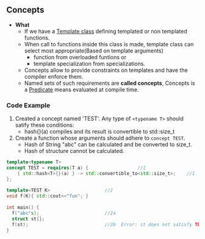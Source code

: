 ## Concepts
- **What**
  - If we have a [Template class](/Languages/Programming_Languages/c%2B%2B/Characteristics_of_OOPS/Polymorphism/Static_CompileTime/Templates/class_templates) defining templated or non templated functions. 
  - When call to functions inside this class is made, template class can select most appropriate(Based on template arguments)
    - function from overloaded funtions or
    - template specialization from specializations. 
  - Concepts allow to provide constraints on templates and have the compiler enforce them.
  - Named sets of such requirements are **called concepts**, Concepts is a [Predicate](/Languages/Programming_Languages/c%2B%2B/Characteristics_of_OOPS/Polymorphism/Static_CompileTime/Operator_Overloading/Functor/Predicate) means evaluated at compile time.
  
### Code Example
1. Created a concept named 'TEST'. Any type of `<typename T>` should satify these conditions:
   - hash<T>{}(a) compiles and its result is convertible to std::size_t
2. Create a function whose arguments should adhere to `concept TEST`.
   - Hash of String "abc" can be calculated and be converted to size_t.
   - Hash of structure cannot be calculated.
```c++
template<typename T>
concept TEST = requires(T a) {                  //1
    { std::hash<T>{}(a) } -> std::convertible_to<std::size_t>;    //1
};
 
template<TEST K>                    //2
void f(K){ std::cout<<"fun"; }
 
int main() {
  f("abc"s);                        //2a
  struct st{};
  f(st);                            //2b  Error: st does not satisfy TEST
}
```


